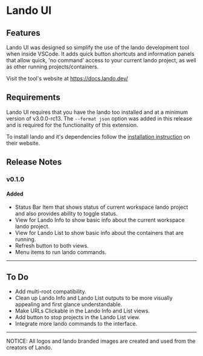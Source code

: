 # Lando UI

## Features

Lando UI was designed so simplify the use of the lando development tool when inside VSCode. It adds quick button shortcuts and information panels that allow quick, 'no command' access to your current lando project, as well as other running projects/containers.

Visit the tool's website at https://docs.lando.dev/

<!-- \!\[feature X\]\(images/feature-x.png\) -->

## Requirements

Lando UI requires that you have the lando too installed and at a minimum version of v3.0.0-rc13. The `--format json` option was added in this release and is required for the functionality of this extension.

To install lando and it's dependencies follow the [installation instruction](https://docs.lando.dev/basics/installation.html) on their website.

<!-- ## Extension Settings -->

<!-- This extension contributes the following settings: -->

<!-- ## Known Issues -->

## Release Notes

### v0.1.0

#### Added

- Status Bar Item that shows status of current workspace lando project and also provides ability to toggle status.
- View for Lando Info to show basic info about the current workspace lando project.
- View for Lando List to show basic info about the containers that are running.
- Refresh button to both views.
- Menu items to run lando commands.

---

## To Do

- Add multi-root compatibility.
- Clean up Lando Info and Lando List outputs to be more visually appealing and first glance understandable.
- Make URLs Clickable in the Lando Info and List views.
- Add button to stop projects in the Lando List view.
- Integrate more lando commands to the interface.

---

NOTICE: All logos and lando branded images are created and used from the creators of Lando.
